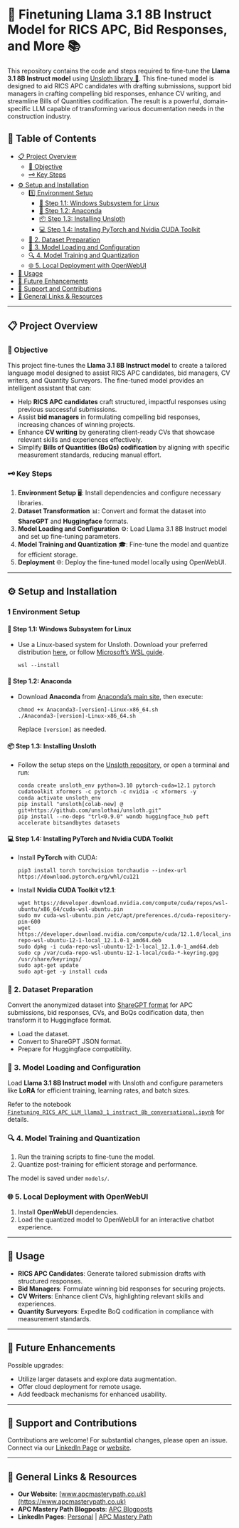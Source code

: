 # 🔧 Finetuning Llama 3.1 8B Instruct Model for RICS APC, Bid Responses, and More 📚

This repository contains the code and steps required to fine-tune the **Llama 3.1 8B Instruct model** using [Unsloth library 🚀](https://github.com/unsloth). This fine-tuned model is designed to aid RICS APC candidates with drafting submissions, support bid managers in crafting compelling bid responses, enhance CV writing, and streamline Bills of Quantities codification. The result is a powerful, domain-specific LLM capable of transforming various documentation needs in the construction industry.

## 📑 Table of Contents

- [📋 Project Overview](#-project-overview)
  - [🎯 Objective](#-objective)
  - [🗝️ Key Steps](#-key-steps)
- [⚙️ Setup and Installation](#-setup-and-installation)
  - [1️⃣ Environment Setup](#1-environment-setup)
    - [🔧 Step 1.1: Windows Subsystem for Linux](#-step-11-windows-subsystem-for-linux)
    - [🐍 Step 1.2: Anaconda](#-step-12-anaconda)
    - [📦 Step 1.3: Installing Unsloth](#-step-13-installing-unsloth)
    - [💻 Step 1.4: Installing PyTorch and Nvidia CUDA Toolkit](#-step-14-installing-pytorch-and-nvidia-cuda-toolkit)
  - [📂 2. Dataset Preparation](#-2-dataset-preparation)
  - [🧩 3. Model Loading and Configuration](#-3-model-loading-and-configuration)
  - [🔍 4. Model Training and Quantization](#-4-model-training-and-quantization)
  - [🌐 5. Local Deployment with OpenWebUI](#-5-local-deployment-with-openwebui)
- [🚀 Usage](#-usage)
- [🔮 Future Enhancements](#-future-enhancements)
- [💬 Support and Contributions](#-support-and-contributions)
- [🔗 General Links & Resources](#-general-links--resources)

---

## 📋 Project Overview

### 🎯 Objective
This project fine-tunes the **Llama 3.1 8B Instruct model** to create a tailored language model designed to assist RICS APC candidates, bid managers, CV writers, and Quantity Surveyors. The fine-tuned model provides an intelligent assistant that can:
- Help **RICS APC candidates** craft structured, impactful responses using previous successful submissions.
- Assist **bid managers** in formulating compelling bid responses, increasing chances of winning projects.
- Enhance **CV writing** by generating client-ready CVs that showcase relevant skills and experiences effectively.
- Simplify **Bills of Quantities (BoQs) codification** by aligning with specific measurement standards, reducing manual effort.

### 🗝️ Key Steps
1. **Environment Setup** 🖥️: Install dependencies and configure necessary libraries.
2. **Dataset Transformation** 📊: Convert and format the dataset into **ShareGPT** and **Huggingface** formats.
3. **Model Loading and Configuration** ⚙️: Load Llama 3.1 8B Instruct model and set up fine-tuning parameters.
4. **Model Training and Quantization** 🎓: Fine-tune the model and quantize for efficient storage.
5. **Deployment** 🌐: Deploy the fine-tuned model locally using OpenWebUI.

---

## ⚙️ Setup and Installation

### 1 Environment Setup

#### 🔧 Step 1.1: Windows Subsystem for Linux
- Use a Linux-based system for Unsloth. Download your preferred distribution [here](https://www.linux.org/pages/download/), or follow [Microsoft’s WSL guide](https://learn.microsoft.com/en-us/windows/wsl/install).

      wsl --install

#### 🐍 Step 1.2: Anaconda
- Download **Anaconda** from [Anaconda’s main site](https://repo.anaconda.com/archive/Anaconda3-2024.02-1-Linux-x86_64.sh), then execute:

      chmod +x Anaconda3-[version]-Linux-x86_64.sh
      ./Anaconda3-[version]-Linux-x86_64.sh

  Replace `[version]` as needed.

#### 📦 Step 1.3: Installing Unsloth
- Follow the setup steps on the [Unsloth repository](https://github.com/unslothai/unsloth?tab=readme-ov-file), or open a terminal and run:

      conda create unsloth_env python=3.10 pytorch-cuda=12.1 pytorch cudatoolkit xformers -c pytorch -c nvidia -c xformers -y
      conda activate unsloth_env
      pip install "unsloth[colab-new] @ git+https://github.com/unslothai/unsloth.git"
      pip install --no-deps "trl<0.9.0" wandb huggingface_hub peft accelerate bitsandbytes datasets

#### 💻 Step 1.4: Installing PyTorch and Nvidia CUDA Toolkit
- Install **PyTorch** with CUDA:

      pip3 install torch torchvision torchaudio --index-url https://download.pytorch.org/whl/cu121

- Install **Nvidia CUDA Toolkit v12.1**:

      wget https://developer.download.nvidia.com/compute/cuda/repos/wsl-ubuntu/x86_64/cuda-wsl-ubuntu.pin
      sudo mv cuda-wsl-ubuntu.pin /etc/apt/preferences.d/cuda-repository-pin-600
      wget https://developer.download.nvidia.com/compute/cuda/12.1.0/local_installers/cuda-repo-wsl-ubuntu-12-1-local_12.1.0-1_amd64.deb
      sudo dpkg -i cuda-repo-wsl-ubuntu-12-1-local_12.1.0-1_amd64.deb
      sudo cp /var/cuda-repo-wsl-ubuntu-12-1-local/cuda-*-keyring.gpg /usr/share/keyrings/
      sudo apt-get update
      sudo apt-get -y install cuda

### 📂 2. Dataset Preparation

Convert the anonymized dataset into [ShareGPT format](https://huggingface.co/docs/datasets/sharegpt) for APC submissions, bid responses, CVs, and BoQs codification data, then transform it to Huggingface format.

- Load the dataset.
- Convert to ShareGPT JSON format.
- Prepare for Huggingface compatibility.

### 🧩 3. Model Loading and Configuration

Load **Llama 3.1 8B Instruct model** with Unsloth and configure parameters like **LoRA** for efficient training, learning rates, and batch sizes.

Refer to the notebook [`Finetuning_RICS_APC_LLM_llama3_1_instruct_8b_conversational.ipynb`](./notebooks/Finetuning_RICS_APC_LLM_llama3_1_instruct_8b_conversational.ipynb) for details.

### 🔍 4. Model Training and Quantization

1. Run the training scripts to fine-tune the model.
2. Quantize post-training for efficient storage and performance.

The model is saved under `models/`.

### 🌐 5. Local Deployment with OpenWebUI

1. Install **OpenWebUI** dependencies.
2. Load the quantized model to OpenWebUI for an interactive chatbot experience.

---

## 🚀 Usage

- **RICS APC Candidates**: Generate tailored submission drafts with structured responses.
- **Bid Managers**: Formulate winning bid responses for securing projects.
- **CV Writers**: Enhance client CVs, highlighting relevant skills and experiences.
- **Quantity Surveyors**: Expedite BoQ codification in compliance with measurement standards.

---

## 🔮 Future Enhancements

Possible upgrades:
- Utilize larger datasets and explore data augmentation.
- Offer cloud deployment for remote usage.
- Add feedback mechanisms for enhanced usability.

---

## 💬 Support and Contributions

Contributions are welcome! For substantial changes, please open an issue. Connect via our [LinkedIn Page](https://www.linkedin.com/company/apc-mastery-path) or [website](https://www.apcmasterypath.co.uk).

---

## 🔗 General Links & Resources

- **Our Website**: [www.apcmasterypath.co.uk](https://www.apcmasterypath.co.uk)
- **APC Mastery Path Blogposts**: [APC Blogposts](https://www.apcmasterypath.co.uk/blog-list)
- **LinkedIn Pages**: [Personal](https://www.linkedin.com/in/mohamed-ashour-0727/) | [APC Mastery Path](https://www.linkedin.com/company/apc-mastery-path)
